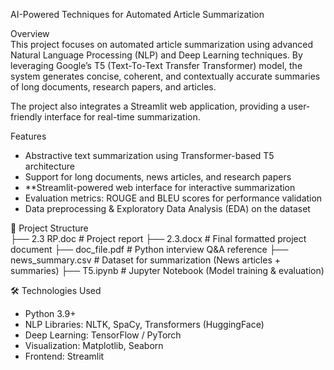  AI-Powered Techniques for Automated Article Summarization  

 Overview  
This project focuses on automated article summarization using advanced Natural Language Processing (NLP) and Deep Learning techniques. By leveraging Google’s T5 (Text-To-Text Transfer Transformer) model, the system generates concise, coherent, and contextually accurate summaries of long documents, research papers, and articles.  

The project also integrates a Streamlit web application, providing a user-friendly interface for real-time summarization.  

 Features  
- Abstractive text summarization using Transformer-based T5 architecture  
- Support for long documents, news articles, and research papers 
- **Streamlit-powered web interface for interactive summarization  
- Evaluation metrics: ROUGE and BLEU scores for performance validation  
- Data preprocessing & Exploratory Data Analysis (EDA) on the dataset  

 📂 Project Structure  
├── 2.3 RP.doc # Project report
├── 2.3.docx # Final formatted project document
├── doc_file.pdf # Python interview Q&A reference
├── news_summary.csv # Dataset for summarization (News articles + summaries)
├── T5.ipynb # Jupyter Notebook (Model training & evaluation)

 🛠️ Technologies Used  
- Python 3.9+  
- NLP Libraries: NLTK, SpaCy, Transformers (HuggingFace)  
- Deep Learning: TensorFlow / PyTorch  
- Visualization: Matplotlib, Seaborn  
- Frontend: Streamlit  

